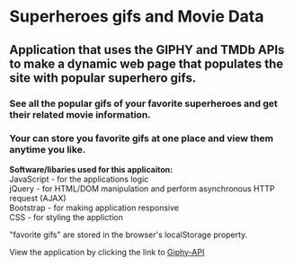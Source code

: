# Superheroes gifs and Movie Data
## Application that uses the GIPHY and TMDb APIs to make a dynamic web page that populates the site with popular superhero gifs.  
### See all the popular gifs of your favorite superheroes and get their related movie information.  
### Your can store you favorite gifs at one place and view them anytime you like.

**Software/libaries used for this applicaiton:**      
JavaScript - for the applications logic  
jQuery - for HTML/DOM manipulation and perform asynchronous HTTP request (AJAX)  
Bootstrap - for making application responsive   
CSS - for styling the appliction  

"favorite gifs" are stored in the browser's localStorage property.

View the application by clicking the link to [Giphy-API](https://fcarlone.github.io/Giphy-API/)

